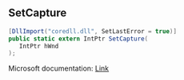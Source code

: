 ## SetCapture

```csharp
[DllImport("coredll.dll", SetLastError = true)]
public static extern IntPtr SetCapture(
   IntPtr hWnd
);
```

Microsoft documentation: [Link](https://docs.microsoft.com/en-us/windows/win32/api/winuser/nf-winuser-setcapture)
